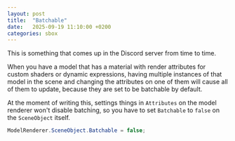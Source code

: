 ```yaml
---
layout: post
title:  "Batchable"
date:   2025-09-19 11:10:00 +0200
categories: sbox
---
```


This is something that comes up in the Discord server from time to time.

When you have a model that has a material with render attributes for custom shaders or dynamic expressions, having multiple instances of that model in the scene and changing the attributes on one of them will cause all of them to update, because they are set to be batchable by default.

At the moment of writing this, settings things in `Attributes` on the model renderer won't disable batching, so you have to set `Batchable` to `false` on the `SceneObject` itself.

```csharp
ModelRenderer.SceneObject.Batchable = false;
```